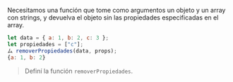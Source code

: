 Necesitamos una función que tome como argumentos un objeto y un array con strings, y devuelva el objeto sin las propiedades especificadas en el array.

```javascript
let data = { a: 1, b: 2, c: 3 };
let propiedades = ["c"];
ム removerPropiedades(data, props);
{a: 1, b: 2}
```

> Definí la función `removerPropiedades`.
